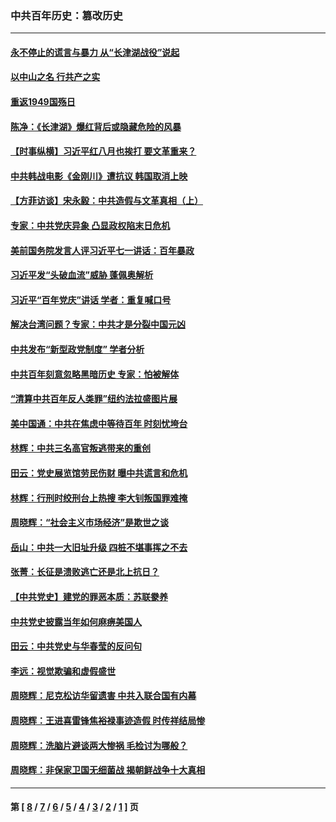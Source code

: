 ### 中共百年历史：篡改历史
---
#### [永不停止的谎言与暴力 从“长津湖战役”说起](../../pages/nf1176115/n13494094.md?06200430) 
#### [以中山之名 行共产之实](../../pages/nf1176115/n13346437.md?06200430) 
#### [重返1949国殇日](../../pages/nf1176115/n13346372.md?06200430) 
#### [陈净：《长津湖》爆红背后或隐藏危险的风暴](../../pages/nf1176115/n13314364.md?06200430) 
#### [【时事纵横】习近平红八月也挨打 要文革重来？](../../pages/nf1176115/n13231393.md?06200430) 
#### [中共韩战电影《金刚川》遭抗议 韩国取消上映](../../pages/nf1176115/n13219114.md?06200430) 
#### [【方菲访谈】宋永毅：中共造假与文革真相（上）](../../pages/nf1176115/n13200760.md?06200430) 
#### [专家：中共党庆异象 凸显政权陷末日危机](../../pages/nf1176115/n13067084.md?06200430) 
#### [美前国务院发言人评习近平七一讲话：百年暴政](../../pages/nf1176115/n13066986.md?06200430) 
#### [习近平发“头破血流”威胁 蓬佩奥解析](../../pages/nf1176115/n13063604.md?06200430) 
#### [习近平“百年党庆”讲话 学者：重复喊口号](../../pages/nf1176115/n13061411.md?06200430) 
#### [解决台湾问题？专家：中共才是分裂中国元凶](../../pages/nf1176115/n13060811.md?06200430) 
#### [中共发布“新型政党制度” 学者分析](../../pages/nf1176115/n13056354.md?06200430) 
#### [中共百年刻意忽略黑暗历史 专家：怕被解体](../../pages/nf1176115/n13056056.md?06200430) 
#### [“清算中共百年反人类罪”纽约法拉盛图片展](../../pages/nf1176115/n13052220.md?06200430) 
#### [美中国通：中共在焦虑中等待百年 时刻忧垮台](../../pages/nf1176115/n13048820.md?06200430) 
#### [林辉：中共三名高官叛逃带来的重创](../../pages/nf1176115/n13035206.md?06200430) 
#### [田云：党史展览馆劳民伤财 曝中共谎言和危机](../../pages/nf1176115/n13033900.md?06200430) 
#### [林辉：行刑时绞刑台上热搜 李大钊叛国罪难掩](../../pages/nf1176115/n13031965.md?06200430) 
#### [周晓辉：“社会主义市场经济”是欺世之谈](../../pages/nf1176115/n13024090.md?06200430) 
#### [岳山：中共一大旧址升级 四桩不堪事挥之不去](../../pages/nf1176115/n13021697.md?06200430) 
#### [张菁：长征是溃败逃亡还是北上抗日？](../../pages/nf1176115/n13020585.md?06200430) 
#### [【中共党史】建党的罪恶本质：苏联豢养](../../pages/nf1176115/n13011888.md?06200430) 
#### [中共党史披露当年如何麻痹美国人](../../pages/nf1176115/n12966400.md?06200430) 
#### [田云：中共党史与华春莹的反问句](../../pages/nf1176115/n12765178.md?06200430) 
#### [李远：视觉欺骗和虚假盛世](../../pages/nf1176115/n12993376.md?06200430) 
#### [周晓辉：尼克松访华留遗害 中共入联合国有内幕](../../pages/nf1176115/n12991422.md?06200430) 
#### [周晓辉：王进喜雷锋焦裕禄事迹造假 时传祥结局惨](../../pages/nf1176115/n12985497.md?06200430) 
#### [周晓辉：洗脑片避谈两大惨祸 毛检讨为哪般？](../../pages/nf1176115/n12971285.md?06200430) 
#### [周晓辉：非保家卫国无细菌战 揭朝鲜战争十大真相](../../pages/nf1176115/n12954161.md?06200430) 

---
#### 第 [ [8](./8.md?06200430) / [7](./7.md?06200430) / [6](./6.md?06200430) / [5](./5.md?06200430) / [4](./4.md?06200430) / [3](./3.md?06200430) / [2](./2.md?06200430) / [1](./1.md?06200430) ] 页
